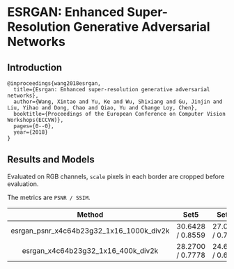 # ESRGAN: Enhanced Super-Resolution Generative Adversarial Networks

## Introduction

```
@inproceedings{wang2018esrgan,
  title={Esrgan: Enhanced super-resolution generative adversarial networks},
  author={Wang, Xintao and Yu, Ke and Wu, Shixiang and Gu, Jinjin and Liu, Yihao and Dong, Chao and Qiao, Yu and Change Loy, Chen},
  booktitle={Proceedings of the European Conference on Computer Vision Workshops(ECCVW)},
  pages={0--0},
  year={2018}
}
```

## Results and Models

Evaluated on RGB channels, `scale` pixels in each border are cropped before evaluation.

The metrics are `PSNR / SSIM`.

|   Method   |  Set5  | Set14 | DIV2K | Download |
|:----------:|:----:|:-----:|:----:|:--------:|
| esrgan_psnr_x4c64b23g32_1x16_1000k_div2k | 30.6428 / 0.8559 | 27.0543 / 0.7447 |  29.3354 / 0.8263 | [model](https://openmmlab.oss-accelerate.aliyuncs.com/mmediting/restorers/esrgan/esrgan_psnr_x4c64b23g32_1x16_1000k_div2k_20200420-bf5c993c.pth) \| [log](https://openmmlab.oss-accelerate.aliyuncs.com/mmediting/restorers/esrgan/esrgan_psnr_x4c64b23g32_1x16_1000k_div2k_20200420_112550.log.json) |
| esrgan_x4c64b23g32_1x16_400k_div2k | 28.2700 /  0.7778 | 24.6328 / 0.6491 | 26.6531 / 0.7340 | [model](https://openmmlab.oss-accelerate.aliyuncs.com/mmediting/restorers/esrgan/esrgan_x4c64b23g32_1x16_400k_div2k_20200508-f8ccaf3b.pth) \| [log](https://openmmlab.oss-accelerate.aliyuncs.com/mmediting/restorers/esrgan/esrgan_x4c64b23g32_1x16_400k_div2k_20200508_191042.log.json) |
